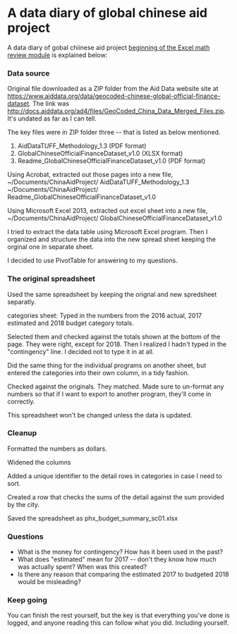 # A data diary of global chinese aid project

A data diary of gobal chiinese aid project [beginning of the Excel math review module](../MathReview/mathreview_with_excel.md) is explained below:

### Data source

Original file downloaded as a ZIP folder from the Aid Data website site at https://www.aiddata.org/data/geocoded-chinese-global-official-finance-dataset. The link was http://docs.aiddata.org/ad4/files/GeoCoded_China_Data_Merged_Files.zip. It's undated as far as I can tell.

The key files were in ZIP folder three -- that is listed as below mentioned.
1. AidDataTUFF_Methodology_1.3 (PDF format)
2. GlobalChineseOfficialFinanceDataset_v1.0 (XLSX format)
3. Readme_GlobalChineseOfficialFinanceDataset_v1.0 (PDF format)

Using Acrobat, extracted out those pages into a new file, 
~/Documents/ChinaAidProject/ AidDataTUFF_Methodology_1.3
~/Documents/ChinaAidProject/ Readme_GlobalChineseOfficialFinanceDataset_v1.0

Using Microsoft Excel 2013, extracted out excel sheet into a new file, 
~/Documents/ChinaAidProject/ GlobalChineseOfficialFinanceDataset_v1.0

I tried to extract the data table using Microsoft Excel program. Then I organized and structure the data into the new spread sheet keeping the orginal one in separate sheet.

I decided to use PivotTable for answering to my questions.

### The original spreadsheet
Used the same spreadsheet by keeping the orignal and new spredsheet separatly. 

categories sheet: Typed in the numbers from the 2016 actual, 2017 estimated and 2018 budget category totals.

Selected them and checked against the totals shown at the bottom of the page. They were right, except for 2018. Then I realized I hadn't typed in the "contingency" line. I decided not to type it in at all.

Did the same thing for the individual programs on another sheet, but entered the categories into their own column, in a tidy fashion.

Checked against the originals. They matched. Made sure to un-format any numbers so that if I want to export to another program, they'll come in correctly.

This spreadsheet won't be changed unless the data is updated.

### Cleanup

Formatted the numbers as dollars.

Widened the columns

Added a unique identifier to the detail rows in categories in case I need to sort.

Created a row that checks the sums of the detail against the sum provided by the city.

Saved the spreadsheet as phx_budget_summary_sc01.xlsx

### Questions

* What is the money for contingency? How has it been used in the past?
* What does "estimated" mean for 2017 -- don't they know how much was actually spent? When was this created?
* Is there any reason that comparing the estimated 2017 to budgeted 2018 would be misleading?

### Keep going

You can finish the rest yourself, but the key is that everything you've done is logged, and anyone reading this can follow what you did. Including yourself.
